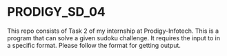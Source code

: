 # PRODIGY_SD_04
This repo consists of Task 2 of my internship at Prodigy-Infotech. This is a program that can solve a given sudoku challenge. It requires the input to in a specific format. Please follow the format for getting output.
